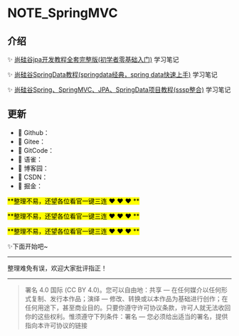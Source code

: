 # NOTE_SpringMVC

## 介绍

:sparkles: [尚硅谷jpa开发教程全套完整版(初学者零基础入门)](https://www.bilibili.com/video/BV1vW411M7zp) 学习笔记

:sparkles: [尚硅谷SpringData教程(springdata经典，spring data快速上手)](https://www.bilibili.com/video/BV1hW411g7jy) 学习笔记

:sparkles: [尚硅谷Spring、SpringMVC、JPA、SpringData项目教程(sssp整合)](https://www.bilibili.com/video/BV18W411g7on) 学习笔记

## 更新

- :link: Github：
- :link: Gitee：
- :link: GitCode：
- :link: 语雀：
- :link: 博客园：
- :link: CSDN：
- :link: 掘金：

<mark>**整理不易，还望各位看官一键三连 :heart: :heart: :heart: **</mark>

<mark>**整理不易，还望各位看官一键三连 :heart: :heart: :heart: **</mark>

<mark>**整理不易，还望各位看官一键三连 :heart: :heart: :heart: **</mark>

:sparkles:下面开始吧~

---



整理难免有误，欢迎大家批评指正！

---

> 署名 4.0 国际 (CC BY 4.0)。您可以自由地：共享 — 在任何媒介以任何形式复制、发行本作品；演绎 — 修改、转换或以本作品为基础进行创作；在任何用途下，甚至商业目的。只要你遵守许可协议条款，许可人就无法收回你的这些权利。惟须遵守下列条件：署名 — 您必须给出适当的署名，提供指向本许可协议的链接